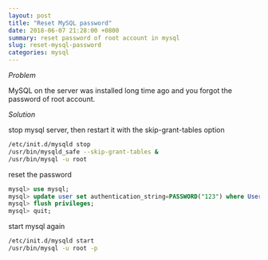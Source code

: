 ```yaml
---
layout: post
title: "Reset MySQL password"
date: 2018-06-07 21:28:00 +0800
summary: reset password of root account in mysql
slug: reset-mysql-password
categories: mysql
---
```


*Problem*

MySQL on the server was installed long time ago and you forgot the password of root account.

*Solution*

stop mysql server, then restart it with the skip-grant-tables option

```bash
/etc/init.d/mysqld stop
/usr/bin/mysqld_safe --skip-grant-tables &
/usr/bin/mysql -u root
```

reset the password
```sql
mysql> use mysql;
mysql> update user set authentication_string=PASSWORD("123") where User='root';
mysql> flush privileges;
mysql> quit;
```

start mysql again
```bash
/etc/init.d/mysqld start
/usr/bin/mysql -u root -p
```
